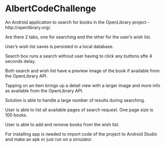 # AlbertCodeChallenge
<p>An Android application to search for books in the OpenLibrary project - http://openlibrary.org/. </p>
<p>Are there 2 tabs, one for searching and the other for the user’s wish list.</p>
<p>User’s wish list saves is persisted in a local database.</p>
<p>Search box runs a search without user having to click any buttons afte 4 seconds delay.</p>
<p>Both search and wish list have a preview image of the book if available from the OpenLibrary API.</p>
<p>Tapping on an item brings up a detail view with a larger image and more info as available from the OpenLibrary API.</p>
<p>Solution is able to handle a large number of results during searching.</p>
<p>User is able to list all available pages of search request. One page size is 100 books.</p>
<p>User is able to add and remove books from the wish list.</p>
<p>For installing app is needed to import code of the project to Android Studio and make an apk or just run on a simulator.</p>
